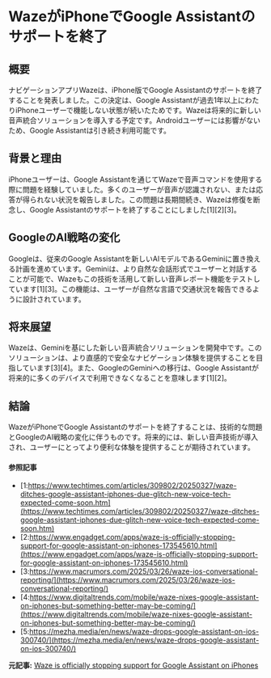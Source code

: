 # WazeがiPhoneでGoogle Assistantのサポートを終了

## 概要

ナビゲーションアプリWazeは、iPhone版でGoogle Assistantのサポートを終了することを発表しました。この決定は、Google Assistantが過去1年以上にわたりiPhoneユーザーで機能しない状態が続いたためです。Wazeは将来的に新しい音声統合ソリューションを導入する予定です。Androidユーザーには影響がないため、Google Assistantは引き続き利用可能です。

## 背景と理由

iPhoneユーザーは、Google Assistantを通じてWazeで音声コマンドを使用する際に問題を経験していました。多くのユーザーが音声が認識されない、または応答が得られない状況を報告しました。この問題は長期間続き、Wazeは修復を断念し、Google Assistantのサポートを終了することにしました[1][2][3]。

## GoogleのAI戦略の変化

Googleは、従来のGoogle Assistantを新しいAIモデルであるGeminiに置き換える計画を進めています。Geminiは、より自然な会話形式でユーザーと対話することが可能で、Wazeもこの技術を活用して新しい音声レポート機能をテストしています[1][3]。この機能は、ユーザーが自然な言語で交通状況を報告できるように設計されています。

## 将来展望

Wazeは、Geminiを基にした新しい音声統合ソリューションを開発中です。このソリューションは、より直感的で安全なナビゲーション体験を提供することを目指しています[3][4]。また、GoogleのGeminiへの移行は、Google Assistantが将来的に多くのデバイスで利用できなくなることを意味します[1][2]。

## 結論

WazeがiPhoneでGoogle Assistantのサポートを終了することは、技術的な問題とGoogleのAI戦略の変化に伴うものです。将来的には、新しい音声技術が導入され、ユーザーにとってより便利な体験を提供することが期待されています。

#### 参照記事
- [1:https://www.techtimes.com/articles/309802/20250327/waze-ditches-google-assistant-iphones-due-glitch-new-voice-tech-expected-come-soon.htm](https://www.techtimes.com/articles/309802/20250327/waze-ditches-google-assistant-iphones-due-glitch-new-voice-tech-expected-come-soon.htm)
- [2:https://www.engadget.com/apps/waze-is-officially-stopping-support-for-google-assistant-on-iphones-173545610.html](https://www.engadget.com/apps/waze-is-officially-stopping-support-for-google-assistant-on-iphones-173545610.html)
- [3:https://www.macrumors.com/2025/03/26/waze-ios-conversational-reporting/](https://www.macrumors.com/2025/03/26/waze-ios-conversational-reporting/)
- [4:https://www.digitaltrends.com/mobile/waze-nixes-google-assistant-on-iphones-but-something-better-may-be-coming/](https://www.digitaltrends.com/mobile/waze-nixes-google-assistant-on-iphones-but-something-better-may-be-coming/)
- [5:https://mezha.media/en/news/waze-drops-google-assistant-on-ios-300740/](https://mezha.media/en/news/waze-drops-google-assistant-on-ios-300740/)


**元記事:** [Waze is officially stopping support for Google Assistant on iPhones](https://www.engadget.com/apps/waze-is-officially-stopping-support-for-google-assistant-on-iphones-173545610.html)